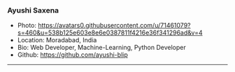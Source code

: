 ### Ayushi Saxena
- Photo: https://avatars0.githubusercontent.com/u/71461079?s=460&u=538b125e603e8e6e0387811f4216e36f341296ad&v=4
- Location: Moradabad, India
- Bio: Web Developer, Machine-Learning, Python Developer
- Github: https://github.com/ayushi-blip
***
